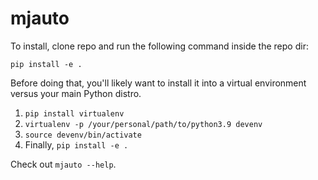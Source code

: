# mjauto

To install, clone repo and run the following command inside the repo dir:

```
pip install -e .
```

Before doing that, you'll likely want to install it into a virtual environment
versus your main Python distro.

1. `pip install virtualenv`
2. `virtualenv -p /your/personal/path/to/python3.9 devenv`
3. `source devenv/bin/activate`
4. Finally, `pip install -e .`

Check out `mjauto --help`.

